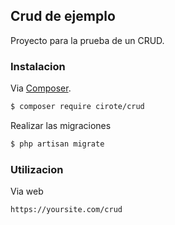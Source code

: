 ## Crud de ejemplo

Proyecto para la prueba de un CRUD.

### Instalacion

Via [Composer](http://getcomposer.org/). 

``` bash
$ composer require cirote/crud
```

Realizar las migraciones

``` bash
$ php artisan migrate
```

### Utilizacion

Via web

``` bash
https://yoursite.com/crud
```
